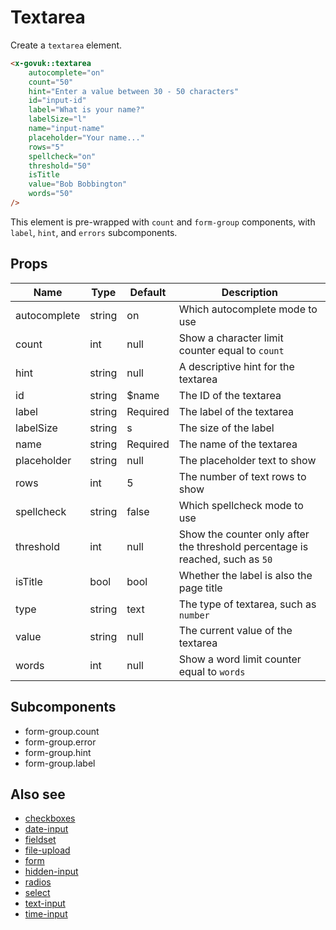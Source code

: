 # Textarea

Create a `textarea` element.

```html
<x-govuk::textarea
    autocomplete="on"
    count="50"
    hint="Enter a value between 30 - 50 characters"
    id="input-id"
    label="What is your name?"
    labelSize="l"
    name="input-name"
    placeholder="Your name..."
    rows="5"
    spellcheck="on"
    threshold="50"
    isTitle
    value="Bob Bobbington"
    words="50"
/>
```

This element is pre-wrapped with `count` and `form-group` components, with `label`, `hint`, and `errors` subcomponents.

## Props

| Name         | Type   | Default  | Description |
| ------------ | ------ | -------- | ----------- |
| autocomplete | string | on       | Which autocomplete mode to use |
| count        | int    | null     | Show a character limit counter equal to `count` |
| hint         | string | null     | A descriptive hint for the textarea |
| id           | string | $name    | The ID of the textarea |
| label        | string | Required | The label of the textarea |
| labelSize    | string | s        | The size of the label |
| name         | string | Required | The name of the textarea |
| placeholder  | string | null     | The placeholder text to show |
| rows         | int    | 5        | The number of text rows to show |
| spellcheck   | string | false    | Which spellcheck mode to use |
| threshold    | int    | null     | Show the counter only after the threshold percentage is reached, such as `50` |
| isTitle      | bool   | bool     | Whether the label is also the page title |
| type         | string | text     | The type of textarea, such as `number` |
| value        | string | null     | The current value of the textarea |
| words        | int    | null     | Show a word limit counter equal to `words` |

## Subcomponents

* form-group.count
* form-group.error
* form-group.hint
* form-group.label

## Also see

* [checkboxes](checkboxes.md)
* [date-input](date-input.md)
* [fieldset](fieldset.md)
* [file-upload](file-upload.md)
* [form](form.md)
* [hidden-input](hidden-input.md)
* [radios](radios.md)
* [select](select.md)
* [text-input](text-input.md)
* [time-input](time-input.md)
